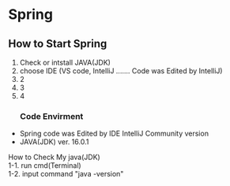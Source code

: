 # Spring




<h2> How to Start Spring </h2>

1. Check or intstall JAVA(JDK) <br>
2. choose IDE (VS code, IntelliJ ....... Code was Edited by IntelliJ)
3. 2
4. 3
5. 4




<ul>
  <h3>Code Envirment</h3>
  <li>Spring code was Edited by IDE IntelliJ Community version</li>
  <li>JAVA(JDK) ver. 16.0.1
</ul>





How to Check My java(JDK) <br>
1-1. run cmd(Terminal)  <br>
1-2. input command "java -version" <br>
